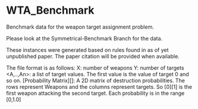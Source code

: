 # WTA_Benchmark
Benchmark data for the weapon target assignment problem.

Please look at the Symmetrical-Benchmark Branch for the data.

These instances were generated based on rules found in as of yet unpublished paper.
The paper citation will be provided when available.

The file format is as follows:
X: number of weapons
Y: number of targets
<A,..,An>: a list of target values. The first value is the value of target 0 and so on.
[Probability Matrix][]: A 2D matrix of destruction probabilities. The rows represent Weapons and the columns represent targets. So [0][1] is the first weapon attacking the second target. Each probability is in the range [0,1.0] 
